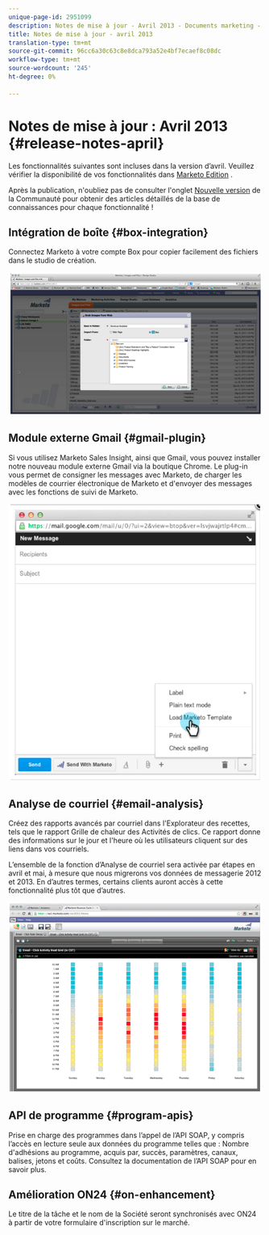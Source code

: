 ```yaml
---
unique-page-id: 2951099
description: Notes de mise à jour - Avril 2013 - Documents marketing - Documentation du produit
title: Notes de mise à jour - avril 2013
translation-type: tm+mt
source-git-commit: 96cc6a30c63c8e8dca793a52e4bf7ecaef8c08dc
workflow-type: tm+mt
source-wordcount: '245'
ht-degree: 0%

---
```



# Notes de mise à jour : Avril 2013 {#release-notes-april}

Les fonctionnalités suivantes sont incluses dans la version d’avril. Veuillez vérifier la disponibilité de vos fonctionnalités dans [Marketo Edition](http://docs.marketo.com/display/docs/assets/pricing.php) .

Après la publication, n&#39;oubliez pas de consulter l&#39;onglet [Nouvelle version](release-notes-december-2013.md) de la Communauté pour obtenir des articles détaillés de la base de connaissances pour chaque fonctionnalité !

## Intégration de boîte {#box-integration}

Connectez Marketo à votre compte Box pour copier facilement des fichiers dans le studio de création.

![](assets/image2014-9-22-15-3a47-3a56.png)

## Module externe Gmail {#gmail-plugin}

Si vous utilisez Marketo Sales Insight, ainsi que Gmail, vous pouvez installer notre nouveau module externe Gmail via la boutique Chrome. Le plug-in vous permet de consigner les messages avec Marketo, de charger les modèles de courrier électronique de Marketo et d&#39;envoyer des messages avec les fonctions de suivi de Marketo.

![](assets/image2014-9-22-15-3a48-3a57.png)

## Analyse de courriel {#email-analysis}

Créez des rapports avancés par courriel dans l&#39;Explorateur des recettes, tels que le rapport Grille de chaleur des Activités de clics. Ce rapport donne des informations sur le jour et l&#39;heure où les utilisateurs cliquent sur des liens dans vos courriels.

L’ensemble de la fonction d’Analyse de courriel sera activée par étapes en avril et mai, à mesure que nous migrerons vos données de messagerie 2012 et 2013. En d’autres termes, certains clients auront accès à cette fonctionnalité plus tôt que d’autres.

![](assets/image2014-9-22-15-3a49-3a16.png)

## API de programme {#program-apis}

Prise en charge des programmes dans l’appel de l’API SOAP, y compris l’accès en lecture seule aux données du programme telles que : Nombre d&#39;adhésions au programme, acquis par, succès, paramètres, canaux, balises, jetons et coûts. Consultez la documentation de l’API SOAP pour en savoir plus.

## Amélioration ON24 {#on-enhancement}

Le titre de la tâche et le nom de la Société seront synchronisés avec ON24 à partir de votre formulaire d&#39;inscription sur le marché.
